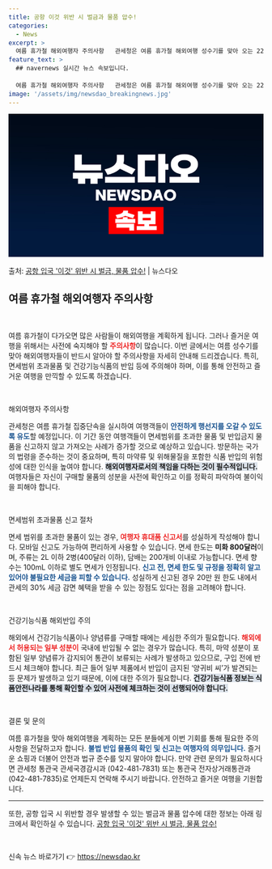 ```yaml
---
title: 공항 이것 위반 시 벌금과 물품 압수!
categories:
  - News
excerpt: >
  여름 휴가철 해외여행자 주의사항   관세청은 여름 휴가철 해외여행 성수기를 맞아 오는 22일부터 8월 11일…
feature_text: >
  ## navernews 실시간 뉴스 속보입니다.

  여름 휴가철 해외여행자 주의사항   관세청은 여름 휴가철 해외여행 성수기를 맞아 오는 22일부터 8월 11일…
image: '/assets/img/newsdao_breakingnews.jpg'
---
```


![뉴스다오 속보](/assets/img/newsdao_breakingnews.jpg)

<p>출처: <a href="https://newsdao.kr/4817" rel="dofollow">공항 입국 '이것' 위반 시 벌금, 물품 압수!</a> | 뉴스다오</p>

<h2 data-ke-size="size26">여름 휴가철 해외여행자 주의사항</h2>

<p data-ke-size="size16">&nbsp;</p>

여름 휴가철이 다가오면 많은 사람들이 해외여행을 계획하게 됩니다. 그러나 즐거운 여행을 위해서는 사전에 숙지해야 할 <b><span style="color: #ee2323;">주의사항</span></b>이 많습니다. 이번 글에서는 여름 성수기를 맞아 해외여행자들이 반드시 알아야 할 주의사항을 자세히 안내해 드리겠습니다. 특히, 면세범위 초과물품 및 건강기능식품의 반입 등에 주의해야 하며, 이를 통해 안전하고 즐거운 여행을 만끽할 수 있도록 하겠습니다.

<p data-ke-size="size16">&nbsp;</p>

해외여행자 주의사항

관세청은 여름 휴가철 집중단속을 실시하여 여행객들이 <b><span style="color: #1a5490;">안전하게 행선지를 오갈 수 있도록 유도</span></b>할 예정입니다. 이 기간 동안 여행객들이 면세범위를 초과한 물품 및 반입금지 물품을 신고하지 않고 가져오는 사례가 증가할 것으로 예상하고 있습니다. 방문하는 국가의 법령을 준수하는 것이 중요하며, 특히 마약류 및 위해물질을 포함한 식품 반입의 위험성에 대한 인식을 높여야 합니다. <b><span style="background-color: #21538527;">해외여행자로서의 책임을 다하는 것이 필수적입니다.</span></b> 여행자들은 자신이 구매할 물품의 성분을 사전에 확인하고 이를 정확히 파악하여 불이익을 피해야 합니다.

<p data-ke-size="size16">&nbsp;</p>

면세범위 초과물품 신고 절차

면세 범위를 초과한 물품이 있는 경우, <b><span style="color: #ee2323;">여행자 휴대품 신고서</span></b>를 성실하게 작성해야 합니다. 모바일 신고도 가능하여 편리하게 사용할 수 있습니다. 면세 한도는 <b>미화 800달러</b>이며, 주류는 2L 이하 2병(400달러 이하), 담배는 200개비 이내로 가능합니다. 면세 향수는 100mL 이하로 별도 면세가 인정됩니다. <b><span style="color: #1a5490;">신고 전, 면세 한도 및 규정을 정확히 알고 있어야 불필요한 세금을 피할 수 있습니다.</span></b> 성실하게 신고된 경우 20만 원 한도 내에서 관세의 30% 세금 감면 혜택을 받을 수 있는 장점도 있다는 점을 고려해야 합니다.

<p data-ke-size="size16">&nbsp;</p>

건강기능식품 해외반입 주의

해외에서 건강기능식품이나 양념류를 구매할 때에는 세심한 주의가 필요합니다. <b><span style="color: #ee2323;">해외에서 허용되는 일부 성분이</span></b> 국내에 반입될 수 없는 경우가 많습니다. 특히, 마약 성분이 포함된 일부 양념류가 감지되어 통관이 보류되는 사례가 발생하고 있으므로, 구입 전에 반드시 체크해야 합니다. 최근 들어 일부 제품에서 반입이 금지된 ‘양귀비 씨’가 발견되는 등 문제가 발생하고 있기 때문에, 이에 대한 주의가 필요합니다. <b><span style="background-color: #21538527;">건강기능식품 정보는 식품안전나라를 통해 확인할 수 있어 사전에 체크하는 것이 선행되어야 합니다.</span></b> 

<p data-ke-size="size16">&nbsp;</p>

결론 및 문의

여름 휴가철을 맞아 해외여행을 계획하는 모든 분들에게 이번 기회를 통해 필요한 주의사항을 전달하고자 합니다. <b><span style="color: #1a5490;">불법 반입 물품의 확인 및 신고는 여행자의 의무입니다.</span></b> 즐거운 쇼핑과 더불어 안전과 법규 준수를 잊지 말아야 합니다. 만약 관련 문의가 필요하시다면 관세청 통관국 관세국경감시과 (042-481-7831) 또는 통관국 전자상거래통관과 (042-481-7835)로 언제든지 연락해 주시기 바랍니다. 안전하고 즐거운 여행을 기원합니다.

<hr>

<p data-ke-size="size16">또한, 공항 입국 시 위반할 경우 발생할 수 있는 벌금과 물품 압수에 대한 정보는 아래 링크에서 확인하실 수 있습니다. <a href="https://newsdao.kr/4817">공항 입국 '이것' 위반 시 벌금, 물품 압수!</a></p>

<p data-ke-size="size16">&nbsp;</p> 

신속 뉴스 바로가기 👉 <a href="https://newsdao.kr" rel="dofollow">https://newsdao.kr</a>



